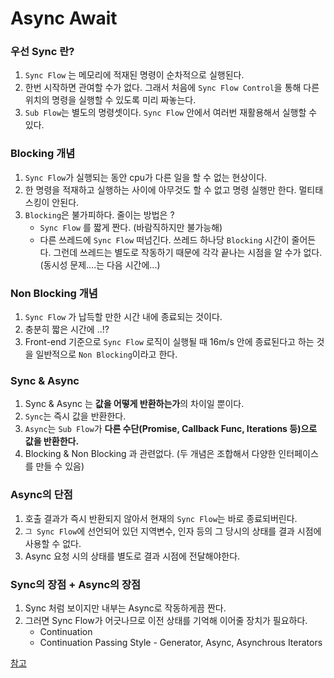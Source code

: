 # Async Await

### 우선 Sync 란?
1. ``Sync Flow`` 는 메모리에 적재된 명령이 순차적으로 실행된다.
2. 한번 시작하면 관여할 수가 없다. 그래서 처음에 ``Sync Flow Control``을 통해 다른 위치의 명령을 실행할 수 있도록 미리 짜놓는다.
3. ``Sub Flow``는 별도의 명령셋이다. ``Sync Flow`` 안에서 여러번 재활용해서 실행할 수 있다.
  
  
### Blocking 개념

1. ``Sync Flow``가 실행되는 동안 cpu가 다른 일을 할 수 없는 현상이다.
2. 한 명령을 적재하고 실행하는 사이에 아무것도 할 수 없고 명령 실행만 한다. 멀티태스킹이 안된다.
3. ``Blocking``은 불가피하다. 줄이는 방법은 ?
    * ``Sync Flow`` 를 짧게 짠다. (바람직하지만 불가능해)
    * 다른 쓰레드에 ``Sync Flow`` 떠넘긴다. 쓰레드 하나당 ``Blocking`` 시간이 줄어든다. 
    그런데 쓰레드는 별도로 작동하기 때문에 각각 끝나는 시점을 알 수가 없다. (동시성 문제....는 다음 시간에...)


### Non Blocking 개념

1. ``Sync Flow`` 가 납득할 만한 시간 내에 종료되는 것이다.
2. 충분히 짧은 시간에 ..!? 
3. Front-end 기준으로 ``Sync Flow`` 로직이 실행될 때 16m/s 안에 종료된다고 하는 것을 일반적으로 ``Non Blocking``이라고 한다.


### Sync & Async

1. Sync & Async 는 **값을 어떻게 반환하는가**의 차이일 뿐이다. 
2. ``Sync``는 즉시 값을 반환한다.
3. ``Async``는 ``Sub Flow``가 **다른 수단(Promise, Callback Func, Iterations 등)으로 값을 반환한다.**
4. Blocking & Non Blocking 과 관련없다. (두 개념은 조합해서 다양한 인터페이스를 만들 수 있음)


### Async의 단점

1. 호출 결과가 즉시 반환되지 않아서 현재의 ``Sync Flow``는 바로 종료되버린다.
2. ``그 Sync Flow``에 선언되어 있던 지역변수, 인자 등의 그 당시의 상태를 결과 시점에 사용할 수 없다.
3. Async 요청 시의 상태를 별도로 결과 시점에 전달해야한다. 


### Sync의 장점 + Async의 장점
1. Sync 처럼 보이지만 내부는 Async로 작동하게끔 짠다.
2. 그러면 Sync Flow가 어긋나므로 이전 상태를 기억해 이어줄 장치가 필요하다. 
    * Continuation 
    * Continuation Passing Style - Generator, Async, Asynchrous Iterators





[참고](https://youtu.be/H_Hb9IF7sfc)
